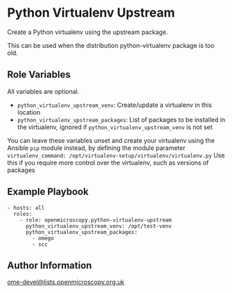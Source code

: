 Python Virtualenv Upstream
==========================

Create a Python virtualenv using the upstream package.

This can be used when the distribution python-virtualenv package is too old.


Role Variables
--------------

All variables are optional.
- `python_virtualenv_upstream_venv`: Create/update a virtualenv in this location
- `python_virtualenv_upstream_packages`: List of packages to be installed in the virtualenv, ignored if `python_virtualenv_upstream_venv` is not set

You can leave these variables unset and create your virtualenv using the Ansible `pip` module instead, by defining the module parameter `virtualenv_command: /opt/virtualenv-setup/virtualenv/virtualenv.py`
Use this if you require more control over the virtualenv, such as versions of packages


Example Playbook
----------------

    - hosts: all
      roles:
        - role: openmicroscopy.python-virtualenv-upstream
          python_virtualenv_upstream_venv: /opt/test-venv
          python_virtualenv_upstream_packages:
            - omego
            - scc


Author Information
------------------

ome-devel@lists.openmicroscopy.org.uk
